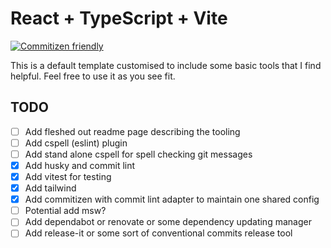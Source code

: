 # React + TypeScript + Vite

[![Commitizen friendly](https://img.shields.io/badge/commitizen-friendly-brightgreen.svg)](http://commitizen.github.io/cz-cli/)

This is a default template customised to include some basic tools that I find helpful. Feel free to use it as you see fit.

## TODO

- [ ] Add fleshed out readme page describing the tooling
- [ ] Add cspell (eslint) plugin
- [ ] Add stand alone cspell for spell checking git messages
- [x] Add husky and commit lint
- [x] Add vitest for testing
- [x] Add tailwind
- [x] Add commitizen with commit lint adapter to maintain one shared config
- [ ] Potential add msw?
- [ ] Add dependabot or renovate or some dependency updating manager
- [ ] Add release-it or some sort of conventional commits release tool
